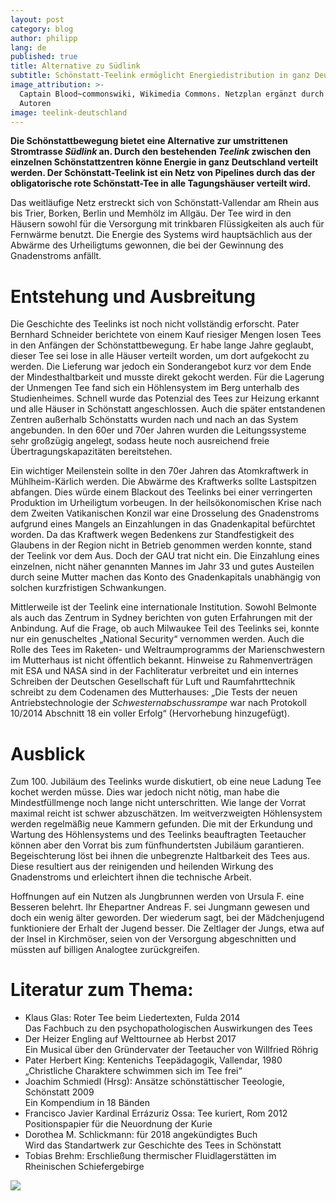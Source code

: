 ```yaml
---
layout: post
category: blog
author: philipp
lang: de
published: true
title: Alternative zu Südlink
subtitle: Schönstatt-Teelink ermöglicht Energiedistribution in ganz Deutschland
image_attribution: >-
  Captain Blood~commonswiki, Wikimedia Commons. Netzplan ergänzt durch die
  Autoren
image: teelink-deutschland
---
```

**Die Schönstattbewegung bietet eine Alternative zur umstrittenen Stromtrasse _Südlink_ an. Durch den bestehenden _Teelink_ zwischen den einzelnen Schönstattzentren könne Energie in ganz Deutschland verteilt werden. Der Schönstatt-Teelink ist ein Netz von Pipelines durch das der obligatorische rote Schönstatt-Tee in alle Tagungshäuser verteilt wird.**

Das weitläufige Netz erstreckt sich von Schönstatt-Vallendar am Rhein aus bis Trier, Borken, Berlin und Memhölz im Allgäu. Der Tee wird in den Häusern sowohl für die Versorgung mit trinkbaren Flüssigkeiten als auch für Fernwärme benutzt. Die Energie des Systems wird hauptsächlich aus der Abwärme des Urheiligtums gewonnen, die bei der Gewinnung des Gnadenstroms anfällt.

# Entstehung und Ausbreitung

Die Geschichte des Teelinks ist noch nicht vollständig erforscht. Pater Bernhard Schneider berichtete von einem Kauf riesiger Mengen losen Tees in den Anfängen der Schönstattbewegung. Er habe lange Jahre geglaubt, dieser Tee sei lose in alle Häuser verteilt worden, um dort aufgekocht zu werden. Die Lieferung war jedoch ein Sonderangebot kurz vor dem Ende der Mindesthaltbarkeit und musste direkt gekocht werden. Für die Lagerung der Unmengen Tee fand sich ein Höhlensystem im Berg unterhalb des Studienheimes. Schnell wurde das Potenzial des Tees zur Heizung erkannt und alle Häuser in Schönstatt angeschlossen. Auch die später entstandenen Zentren außerhalb Schönstatts wurden nach und nach an das System angebunden. In den 60er und 70er Jahren wurden die Leitungssysteme sehr großzügig angelegt, sodass heute noch ausreichend freie Übertragungskapazitäten bereitstehen.

Ein wichtiger Meilenstein sollte in den 70er Jahren das Atomkraftwerk in Mühlheim-Kärlich werden. Die Abwärme des Kraftwerks sollte Lastspitzen abfangen. Dies würde einem Blackout des Teelinks bei einer verringerten Produktion im Urheiligtum vorbeugen. In der heilsökonomischen Krise nach dem Zweiten Vatikanischen Konzil war eine Drosselung des Gnadenstroms aufgrund eines Mangels an Einzahlungen in das Gnadenkapital befürchtet worden. Da das Kraftwerk wegen Bedenkens zur Standfestigkeit des Glaubens in der Region nicht in Betrieb genommen werden konnte, stand der Teelink vor dem Aus. Doch der GAU trat nicht ein. Die Einzahlung eines einzelnen, nicht näher genannten Mannes im Jahr 33 und gutes Austeilen durch seine Mutter machen das Konto des Gnadenkapitals unabhängig von solchen kurzfristigen Schwankungen.

Mittlerweile ist der Teelink eine internationale Institution. Sowohl Belmonte als auch das Zentrum in Sydney berichten von guten Erfahrungen mit der Anbindung. Auf die Frage, ob auch Milwaukee Teil des Teelinks sei, konnte nur ein genuscheltes „National Security“ vernommen werden. Auch die Rolle des Tees im Raketen- und Weltraumprogramms der Marienschwestern im Mutterhaus ist nicht öffentlich bekannt. Hinweise zu Rahmenverträgen mit ESA und NASA sind in der Fachliteratur verbreitet und ein internes Schreiben der Deutschen Gesellschaft für Luft und Raumfahrttechnik schreibt zu dem Codenamen des Mutterhauses: „Die Tests der neuen Antriebstechnologie der _Schwesternabschussrampe_ war nach Protokoll 10/2014 Abschnitt 18 ein voller Erfolg“ (Hervorhebung hinzugefügt).

# Ausblick

Zum 100. Jubiläum des Teelinks wurde diskutiert, ob eine neue Ladung Tee kochet werden müsse. Dies war jedoch nicht nötig, man habe die Mindestfüllmenge noch lange nicht unterschritten. Wie lange der Vorrat maximal reicht ist schwer abzuschätzen. Im weitverzweigten Höhlensystem werden regelmäßig neue Kammern gefunden. Die mit der Erkundung und Wartung des Höhlensystems und des Teelinks beauftragten Teetaucher können aber den Vorrat bis zum fünfhundertsten Jubiläum garantieren. Begeischterung löst bei ihnen die unbegrenzte Haltbarkeit des Tees aus. Diese resultiert aus der reinigenden und heilenden Wirkung des Gnadenstroms und erleichtert ihnen die technische Arbeit.

Hoffnungen auf ein Nutzen als Jungbrunnen werden von Ursula F. eine Besseren belehrt. Ihr Ehepartner Andreas F. sei Jungmann gewesen und doch ein wenig älter geworden. Der wiederum sagt, bei der Mädchenjugend funktioniere der Erhalt der Jugend besser. Die Zeltlager der Jungs, etwa auf der Insel in Kirchmöser, seien von der Versorgung abgeschnitten und müssten auf billigen Analogtee zurückgreifen.

# Literatur zum Thema:

* Klaus Glas: Roter Tee beim Liedertexten, Fulda 2014  
  Das Fachbuch zu den psychopathologischen Auswirkungen des Tees
* Der Heizer Engling auf Welttournee ab Herbst 2017  
  Ein Musical über den Gründervater der Teetaucher von Willfried Röhrig
* Pater Herbert King: Kentenichs Teepädagogik,  Vallendar, 1980  
  „Christliche Charaktere schwimmen sich im Tee frei“
* Joachim Schmiedl (Hrsg): Ansätze schönstättischer Teeologie, Schönstatt 2009  
  Ein Kompendium in 18 Bänden
* Francisco Javier Kardinal Errázuriz Ossa: Tee kuriert, Rom 2012  
  Positionspapier für die Neuordnung der Kurie
* Dorothea M. Schlickmann: für 2018 angekündigtes Buch  
  Wird das Standartwerk zur Geschichte des Tees in Schönstatt
* Tobias Brehm: Erschließung thermischer Fluidlagerstätten im Rheinischen Schiefergebirge

![]({{site.baseurl}}//images/teelink-deutschland.png)
